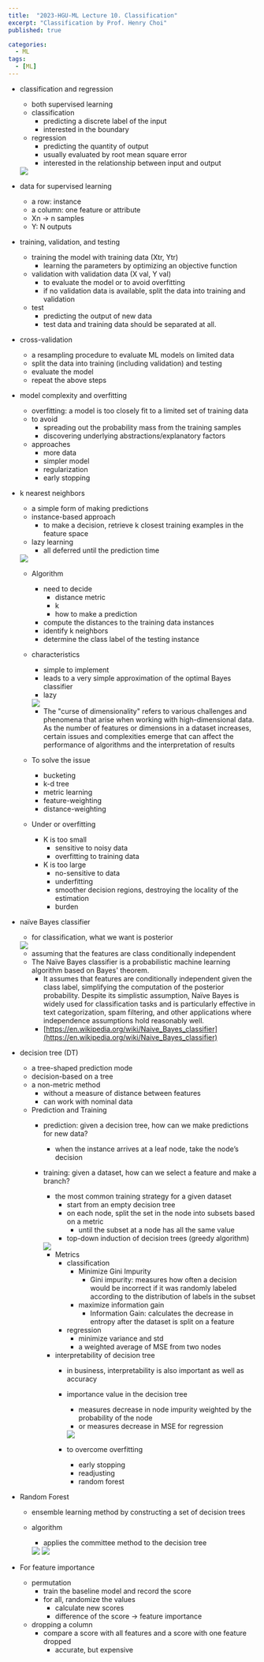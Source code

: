 ```yaml
---
title:  "2023-HGU-ML Lecture 10. Classification"
excerpt: "Classification by Prof. Henry Choi"
published: true

categories:
  - ML
tags:
  - [ML]
---
```


- classification and regression
    - both supervised learning
    - classification
        - predicting a discrete label of the input
        - interested in the boundary
    - regression
        - predicting the quantity of output
        - usually evaluated by root mean square error
        - interested in the relationship between input and output
    
     <img src = "../../../assets/ML/Classification/Untitled.png">
    
- data for supervised learning
    - a row: instance
    - a column: one feature or attribute
    - Xn → n samples
    - Y: N outputs
- training, validation, and testing
    - training the model with training data (Xtr, Ytr)
        - learning the parameters by optimizing an objective function
    - validation with validation data (X val, Y val)
        - to evaluate the model or to avoid overfitting
        - if no validation data is available, split the data into training and validation
    - test
        - predicting the output of new data
        - test data and training data should be separated at all.
- cross-validation
    - a resampling procedure to evaluate ML models on limited data
    - split the data into training (including validation) and testing
    - evaluate the model
    - repeat the above steps
- model complexity and overfitting
    - overfitting: a model is too closely fit to a limited set of training data
    - to avoid
        - spreading out the probability mass from the training samples
        - discovering underlying abstractions/explanatory factors
    - approaches
        - more data
        - simpler model
        - regularization
        - early stopping
- k nearest neighbors
    - a simple form of making predictions
    - instance-based approach
        - to make a decision, retrieve k closest training examples in the feature space
    - lazy learning
        - all deferred until the prediction time
    
    <img src = "../../../assets/ML/Classification/Untitled 1.png">
    
    - Algorithm
        - need to decide
            - distance metric
            - k
            - how to make a prediction
        - compute the distances to the training data instances
        - identify k neighbors
        - determine the class label of the testing instance
    - characteristics
        - simple to implement
        - leads to a very simple approximation of the optimal Bayes classifier
        - lazy
        
        <img src = "../../../assets/ML/Classification/Untitled 2.png">
        
        - The "curse of dimensionality" refers to various challenges and phenomena that arise when working with high-dimensional data. As the number of features or dimensions in a dataset increases, certain issues and complexities emerge that can affect the performance of algorithms and the interpretation of results
    - To solve the issue
        - bucketing
        - k-d tree
        - metric learning
        - feature-weighting
        - distance-weighting
    - Under or overfitting
        - K is too small
            - sensitive to noisy data
            - overfitting to training data
        - K is too large
            - no-sensitive to data
            - underfitting
            - smoother decision regions, destroying the locality of the estimation
            - burden
- naïve Bayes classifier
    - for classification, what we want is posterior
    
    <img src = "../../../assets/ML/Classification/Untitled 2.png">
    
    - assuming that the features are class conditionally independent
    - The Naïve Bayes classifier is a probabilistic machine learning algorithm based on Bayes' theorem.
        - It assumes that features are conditionally independent given the class label, simplifying the computation of the posterior probability. Despite its simplistic assumption, Naïve Bayes is widely used for classification tasks and is particularly effective in text categorization, spam filtering, and other applications where independence assumptions hold reasonably well.
        - [https://en.wikipedia.org/wiki/Naive_Bayes_classifier](https://en.wikipedia.org/wiki/Naive_Bayes_classifier)
- decision tree (DT)
    - a tree-shaped prediction mode
    - decision-based on a tree
    - a non-metric method
        - without a measure of distance between features
        - can work with nominal data
    - Prediction and Training
        - prediction: given a decision tree, how can we make predictions for new data?
            - when the instance arrives at a leaf node, take the node’s decision
        - training: given a dataset, how can we select a feature and make a branch?
            - the most common training strategy for a given dataset
                - start from an empty decision tree
                - on each node, split the set in the node into subsets based on a metric
                    - until the subset at a node has all the same value
                - top-down induction of decision trees (greedy algorithm)
            
            <img src = "../../../assets/ML/Classification/Untitled 3.png">
            
            - Metrics
                - classification
                    - Minimize Gini Impurity
                        - Gini impurity: measures how often a decision would be incorrect
                        if it was randomly labeled according to the distribution of labels
                        in the subset
                    - maximize information gain
                        - Information Gain: calculates the decrease in entropy after the dataset is split on a feature
                - regression
                    - minimize variance and std
                    - a weighted average of MSE from two nodes
            - interpretability of decision tree
                - in business, interpretability is also important as well as accuracy
                - importance value in the decision tree
                    - measures decrease in node impurity weighted by the probability of the node
                    - or measures decrease in MSE for regression
                    
                    <img src = "../../../assets/ML/Classification/Untitled 4.png">
                    
                - to overcome overfitting
                    - early stopping
                    - readjusting
                    - random forest
- Random Forest
    - ensemble learning method by constructing a set of decision trees
    - algorithm
        - applies the committee method to the decision tree
        
        <img src = "../../../assets/ML/Classification/Untitled 5.png">
        
        <img src = "../../../assets/ML/Classification/Untitled 6.png">
        
- For feature importance
    - permutation
        - train the baseline model and record the score
        - for all, randomize the values
            - calculate new scores
            - difference of the score → feature importance
    - dropping a column
        - compare a score with all features and a score with one feature dropped
            - accurate, but expensive

